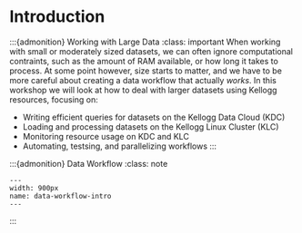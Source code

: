 # Introduction

:::{admonition} Working with Large Data
:class: important
When working with small or moderately sized datasets, we can often
 ignore computational contraints, such as the amount of RAM available, or how long it takes to process. At some point however, size starts to matter, and we have to be more careful about creating a data workflow that actually *works*. In this workshop we will look at how to deal with larger datasets using Kellogg resources, focusing on:

- Writing efficient queries for datasets on the Kellogg Data Cloud (KDC)
- Loading and processing datasets on the Kellogg Linux Cluster (KLC)
- Monitoring resource usage on KDC and KLC
- Automating, testsing, and parallelizing workflows
:::

:::{admonition} Data Workflow
:class: note

```{figure} ./images/data-workflow-intro.png
---
width: 900px
name: data-workflow-intro
---
```
:::